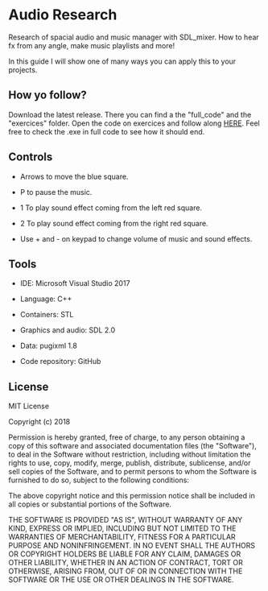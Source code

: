 # Audio Research
Research of spacial audio and music manager with SDL_mixer. How to hear fx from any angle, make music playlists and more!

In this guide I will show one of many ways you can apply this to your projects.

## How yo follow?

Download the latest release. There you can find a the "full_code" and the "exercices" folder. Open the code on exercices and follow along [HERE](https://ricardogll.github.io/Audio-Research/). Feel free to check the .exe in full code to see how it should end.

## Controls

* Arrows to move the blue square.

* P to pause the music.

* 1 To play sound effect coming from the left red square.

* 2 To play sound effect coming from the right red square.

* Use + and - on keypad to change volume of music and sound effects.

## Tools

* IDE: Microsoft Visual Studio 2017

* Language: C++

* Containers: STL

* Graphics and audio: SDL 2.0

* Data: pugixml 1.8

* Code repository: GitHub

## License

MIT License

Copyright (c) 2018 

Permission is hereby granted, free of charge, to any person obtaining a copy
of this software and associated documentation files (the "Software"), to deal
in the Software without restriction, including without limitation the rights
to use, copy, modify, merge, publish, distribute, sublicense, and/or sell
copies of the Software, and to permit persons to whom the Software is
furnished to do so, subject to the following conditions:

The above copyright notice and this permission notice shall be included in all
copies or substantial portions of the Software.

THE SOFTWARE IS PROVIDED "AS IS", WITHOUT WARRANTY OF ANY KIND, EXPRESS OR
IMPLIED, INCLUDING BUT NOT LIMITED TO THE WARRANTIES OF MERCHANTABILITY,
FITNESS FOR A PARTICULAR PURPOSE AND NONINFRINGEMENT. IN NO EVENT SHALL THE
AUTHORS OR COPYRIGHT HOLDERS BE LIABLE FOR ANY CLAIM, DAMAGES OR OTHER
LIABILITY, WHETHER IN AN ACTION OF CONTRACT, TORT OR OTHERWISE, ARISING FROM,
OUT OF OR IN CONNECTION WITH THE SOFTWARE OR THE USE OR OTHER DEALINGS IN THE
SOFTWARE.
